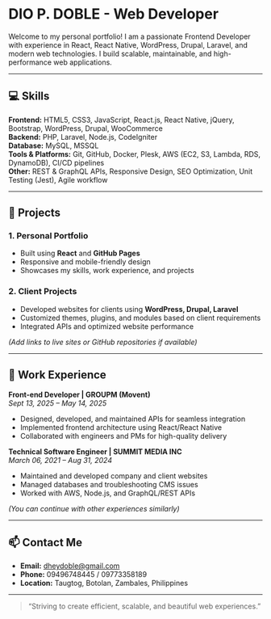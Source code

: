 # DIO P. DOBLE - Web Developer

Welcome to my personal portfolio! I am a passionate Frontend Developer with experience in React, React Native, WordPress, Drupal, Laravel, and modern web technologies. I build scalable, maintainable, and high-performance web applications.

---

## 💻 Skills

**Frontend:** HTML5, CSS3, JavaScript, React.js, React Native, jQuery, Bootstrap, WordPress, Drupal, WooCommerce  
**Backend:** PHP, Laravel, Node.js, CodeIgniter  
**Database:** MySQL, MSSQL  
**Tools & Platforms:** Git, GitHub, Docker, Plesk, AWS (EC2, S3, Lambda, RDS, DynamoDB), CI/CD pipelines  
**Other:** REST & GraphQL APIs, Responsive Design, SEO Optimization, Unit Testing (Jest), Agile workflow

---

## 🔹 Projects

### 1. Personal Portfolio
- Built using **React** and **GitHub Pages**  
- Responsive and mobile-friendly design  
- Showcases my skills, work experience, and projects  

### 2. Client Projects
- Developed websites for clients using **WordPress, Drupal, Laravel**  
- Customized themes, plugins, and modules based on client requirements  
- Integrated APIs and optimized website performance  

*(Add links to live sites or GitHub repositories if available)*

---

## 🏢 Work Experience

**Front-end Developer | GROUPM (Movent)**  
*Sept 13, 2025 – May 14, 2025*  
- Designed, developed, and maintained APIs for seamless integration  
- Implemented frontend architecture using React/React Native  
- Collaborated with engineers and PMs for high-quality delivery  

**Technical Software Engineer | SUMMIT MEDIA INC**  
*March 06, 2021 – Aug 31, 2024*  
- Maintained and developed company and client websites  
- Managed databases and troubleshooting CMS issues  
- Worked with AWS, Node.js, and GraphQL/REST APIs  

*(You can continue with other experiences similarly)*

---

## 📫 Contact Me

- **Email:** dheydoble@gmail.com  
- **Phone:** 09496748445 / 09773358189  
- **Location:** Taugtog, Botolan, Zambales, Philippines  

---

> “Striving to create efficient, scalable, and beautiful web experiences.”
